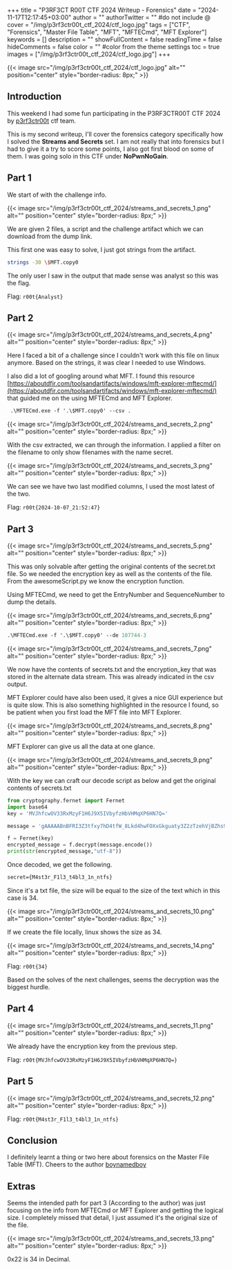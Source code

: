 +++
title = "P3RF3CT R00T CTF 2024 Writeup - Forensics"
date = "2024-11-17T12:17:45+03:00"
author = ""
authorTwitter = "" #do not include @
cover = "/img/p3rf3ctr00t_ctf_2024/ctf_logo.jpg"
tags = ["CTF", "Forensics", "Master File Table", "MFT", "MFTECmd", "MFT Explorer"]
keywords = []
description = ""
showFullContent = false
readingTime = false
hideComments = false
color = "" #color from the theme settings
toc = true
images = ["/img/p3rf3ctr00t_ctf_2024/ctf_logo.jpg"]
+++

<!--more-->
{{< image src="/img/p3rf3ctr00t_ctf_2024/ctf_logo.jpg" alt="" position="center" style="border-radius: 8px;" >}}

## Introduction
This weekend I had some fun participating in the P3RF3CTR00T CTF 2024 by [p3rf3ctr00t](https://twitter.com/p3rf3ctr00t) ctf team.

This is my second writeup, I'll cover the forensics category specifically how I solved the **Streams and Secrets** set. I am not really that into forensics but I had to give it a try to score some points, I also got first blood on some of them. I was going solo in this CTF under **NoPwnNoGain**.

## Part 1

We start of with the challenge info.

{{< image src="/img/p3rf3ctr00t_ctf_2024/streams_and_secrets_1.png" alt="" position="center" style="border-radius: 8px;" >}}

We are given 2 files, a script and the challenge artifact which we can download from the dump link.

This first one was easy to solve, I just got strings from the artifact.

```sh
strings -30 \$MFT.copy0
```
The only user I saw in the output that made sense was analyst so this was the flag.

Flag: `r00t{Analyst}`

## Part 2

{{< image src="/img/p3rf3ctr00t_ctf_2024/streams_and_secrets_4.png" alt="" position="center" style="border-radius: 8px;" >}}


Here I faced a bit of a challenge since I couldn't work with this file on linux anymore. Based on the strings, it was clear I needed to use Windows. 

I also did a lot of googling around what MFT. I found this resource [https://aboutdfir.com/toolsandartifacts/windows/mft-explorer-mftecmd/](https://aboutdfir.com/toolsandartifacts/windows/mft-explorer-mftecmd/) that guided me on the using MFTECmd and MFT Explorer.

```ps
 .\MFTECmd.exe -f '.\$MFT.copy0' --csv .
 ```
{{< image src="/img/p3rf3ctr00t_ctf_2024/streams_and_secrets_2.png" alt="" position="center" style="border-radius: 8px;" >}}

With the csv extracted, we can through the information. I applied a filter on the filename to only show filenames with the name secret.

{{< image src="/img/p3rf3ctr00t_ctf_2024/streams_and_secrets_3.png" alt="" position="center" style="border-radius: 8px;" >}}

We can see we have two last modified columns, I used the most latest of the two.

Flag: `r00t{2024-10-07_21:52:47}`

## Part 3

{{< image src="/img/p3rf3ctr00t_ctf_2024/streams_and_secrets_5.png" alt="" position="center" style="border-radius: 8px;" >}}

This was only solvable after getting the original contents of the secret.txt file. So we needed the encryption key as well as the contents of the file. From the awesomeScript.py we know the encryption function.

Using MFTECmd, we need to get the EntryNumber and SequenceNumber to dump the details.

{{< image src="/img/p3rf3ctr00t_ctf_2024/streams_and_secrets_6.png" alt="" position="center" style="border-radius: 8px;" >}}


```ps
.\MFTECmd.exe -f '.\$MFT.copy0' --de 107744-3
```

{{< image src="/img/p3rf3ctr00t_ctf_2024/streams_and_secrets_7.png" alt="" position="center" style="border-radius: 8px;" >}}

We now have the contents of secrets.txt and the encryption_key that was stored in the alternate data stream. This was already indicated in the csv output.

MFT Explorer could have also been used, it gives a nice GUI experience but is quite slow. This is also something highlighted in the resource I found, so be patient when you first load the MFT file into MFT Explorer.

{{< image src="/img/p3rf3ctr00t_ctf_2024/streams_and_secrets_8.png" alt="" position="center" style="border-radius: 8px;" >}}

MFT Explorer can give us all the data at one glance.

{{< image src="/img/p3rf3ctr00t_ctf_2024/streams_and_secrets_9.png" alt="" position="center" style="border-radius: 8px;" >}}


With the key we can craft our decode script as below and get the original contents of secrets.txt

```py
from cryptography.fernet import Fernet
import base64
key = 'MVJhfcwOV33RxMzyF1H6J9X5IVbyfzHbVHMqXP6HN7Q=' 

message = 'gAAAAABnBFRI3Z3tfxy7hD4tfW_8Lkd4hwFOXxGkguaty3Z2zTzehVjBZhs9Q57y8g--0rTvkaZw44o-Nc0NxLFHqEYPiLab0FYXf7Y-34Rz27tKq_IFClITfXafCFR5BQb07PawxhP-'

f = Fernet(key)
encrypted_message = f.decrypt(message.encode())
print(str(encrypted_message,"utf-8"))
```
Once decoded, we get the following.

```txt
secret={M4st3r_F1l3_t4bl3_1n_ntfs}
```

Since it's a txt file, the size will be equal to the size of the text which in this case is 34.

{{< image src="/img/p3rf3ctr00t_ctf_2024/streams_and_secrets_10.png" alt="" position="center" style="border-radius: 8px;" >}}

If we create the file locally, linux shows the size as 34.

{{< image src="/img/p3rf3ctr00t_ctf_2024/streams_and_secrets_14.png" alt="" position="center" style="border-radius: 8px;" >}}

Flag: `r00t{34}`

Based on the solves of the next challenges, seems the decryption was the biggest hurdle.

## Part 4

{{< image src="/img/p3rf3ctr00t_ctf_2024/streams_and_secrets_11.png" alt="" position="center" style="border-radius: 8px;" >}}

We already have the encryption key from the previous step.

Flag: `r00t{MVJhfcwOV33RxMzyF1H6J9X5IVbyfzHbVHMqXP6HN7Q=}`

## Part 5

{{< image src="/img/p3rf3ctr00t_ctf_2024/streams_and_secrets_12.png" alt="" position="center" style="border-radius: 8px;" >}}


Flag: `r00t{M4st3r_F1l3_t4bl3_1n_ntfs}`

## Conclusion

I definitely learnt a thing or two here about forensics on the Master File Table (MFT). Cheers to the author [boynamedboy](https://x.com/festusgichohi1)

## Extras

Seems the intended path for part 3 (According to the author) was just focusing on the info from MFTECmd or MFT Explorer and getting the logical size. I completely missed that detail, I just assumed it's the original size of the file.

{{< image src="/img/p3rf3ctr00t_ctf_2024/streams_and_secrets_13.png" alt="" position="center" style="border-radius: 8px;" >}}

0x22 is 34 in Decimal.

